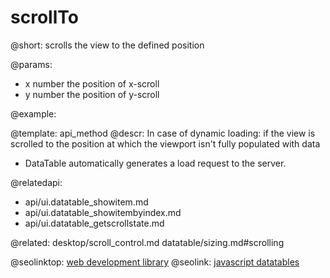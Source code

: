 scrollTo
=============


@short: scrolls the view to the defined position
	

@params:
- x    number    the position of x-scroll
- y    number    the position of y-scroll


@example:


@template:	api_method
@descr:
In case of dynamic loading: if the view is scrolled to the position at which the viewport isn't fully populated with data  
- DataTable automatically generates a load request to the server. 


@relatedapi:
- api/ui.datatable_showitem.md
- api/ui.datatable_showitembyindex.md
- api/ui.datatable_getscrollstate.md

@related:
	desktop/scroll_control.md
	datatable/sizing.md#scrolling



@seolinktop: [web development library](https://webix.com)
@seolink: [javascript datatables](https://webix.com/widget/datatable/)